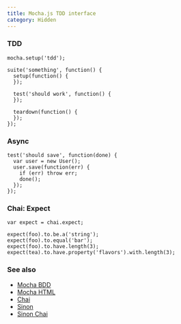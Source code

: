 ```yaml
---
title: Mocha.js TDD interface
category: Hidden
---
```


### TDD

    mocha.setup('tdd');

    suite('something', function() {
      setup(function() {
      });

      test('should work', function() {
      });

      teardown(function() {
      });
    });

### Async

    test('should save', function(done) {
      var user = new User();
      user.save(function(err) {
        if (err) throw err;
        done();
      });
    });

### Chai: Expect

    var expect = chai.expect;

    expect(foo).to.be.a('string');
    expect(foo).to.equal('bar');
    expect(foo).to.have.length(3);
    expect(tea).to.have.property('flavors').with.length(3);

### See also

 * [Mocha BDD](mocha.html)
 * [Mocha HTML](mocha-html.html)
 * [Chai](chai.html)
 * [Sinon](sinon.html)
 * [Sinon Chai](sinon-chai.html)
